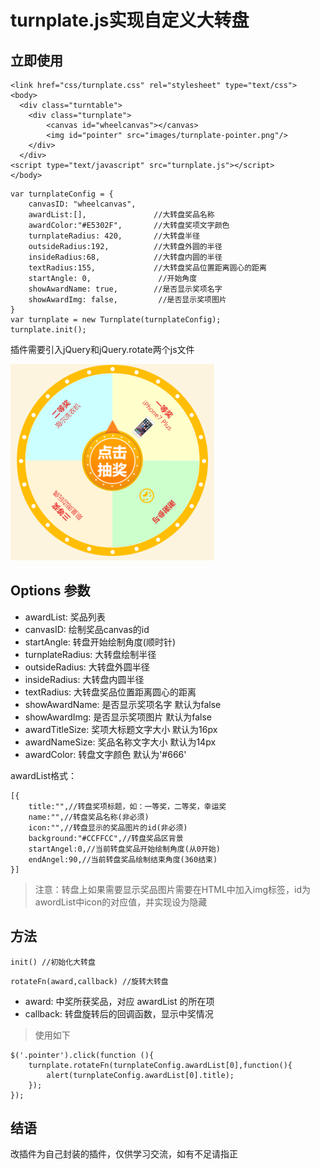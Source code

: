 # turnplate.js实现自定义大转盘

## 立即使用

```
<link href="css/turnplate.css" rel="stylesheet" type="text/css">
<body>
  <div class="turntable">
	<div class="turnplate">
		<canvas id="wheelcanvas"></canvas>
		<img id="pointer" src="images/turnplate-pointer.png"/>
	</div>
  </div>
<script type="text/javascript" src="turnplate.js"></script>
</body>
```

```
var turnplateConfig = {
    canvasID: "wheelcanvas",
    awardList:[],               //大转盘奖品名称
    awardColor:"#E5302F",       //大转盘奖项文字颜色
    turnplateRadius: 420,       //大转盘半径
    outsideRadius:192,          //大转盘外圆的半径
    insideRadius:68,            //大转盘内圆的半径
    textRadius:155,             //大转盘奖品位置距离圆心的距离
    startAngle: 0,               //开始角度
    showAwardName: true,        //是否显示奖项名字
    showAwardImg: false,         //是否显示奖项图片
}
var turnplate = new Turnplate(turnplateConfig);
turnplate.init();
```

插件需要引入jQuery和jQuery.rotate两个js文件

[![demo](assert/demo.png)](assert/demo.png)

## Options 参数

- awardList: 奖品列表
- canvasID: 绘制奖品canvas的id
- startAngle: 转盘开始绘制角度(顺时针)
- turnplateRadius: 大转盘绘制半径
- outsideRadius: 大转盘外圆半径
- insideRadius: 大转盘内圆半径
- textRadius: 大转盘奖品位置距离圆心的距离
- showAwardName: 是否显示奖项名字  默认为false
- showAwardImg: 是否显示奖项图片  默认为false
- awardTitleSize: 奖项大标题文字大小  默认为16px
- awardNameSize: 奖品名称文字大小   默认为14px
- awardColor: 转盘文字颜色   默认为'#666'

awardList格式：
```
[{
	title:"",//转盘奖项标题，如：一等奖，二等奖，幸运奖
	name:"",//转盘奖品名称(非必须)
	icon:"",//转盘显示的奖品图片的id(非必须)
    background:"#CCFFCC",//转盘奖品区背景
    startAngel:0,//当前转盘奖品开始绘制角度(从0开始)
    endAngel:90,//当前转盘奖品绘制结束角度(360结束)
}]
```
>注意：转盘上如果需要显示奖品图片需要在HTML中加入img标签，id为awordList中icon的对应值，并实现设为隐藏


## 方法
```
init() //初始化大转盘
```

```
rotateFn(award,callback) //旋转大转盘
```

- award: 中奖所获奖品，对应 awardList 的所在项
- callback: 转盘旋转后的回调函数，显示中奖情况

>使用如下

```
$('.pointer').click(function (){
    turnplate.rotateFn(turnplateConfig.awardList[0],function(){
        alert(turnplateConfig.awardList[0].title);
    });
});
```

## 结语
改插件为自己封装的插件，仅供学习交流，如有不足请指正
